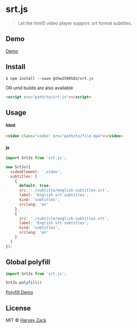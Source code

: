 # srt.js

> Let the html5 video player support .srt format subtitles.

## Demo
[Demo](https://blog.zhw-island.com/srt.js/)

## Install

```
$ npm install --save @zhw2590582/srt.js
```

OR umd builds are also available

```html
<script src="path/to/srt.js"></script>
```

## Usage

#### html

```html
<video class="video" src="path/to/file.mp4"></video>
```

#### js
```js
import SrtJs from 'srt.js';

new SrtJs({
  videoElement: '.video',
  subtitles: [
    {
      default: true,
      src: './subtitle/english-subtitles.srt',
      label: 'English srt subtitles',
      kind: 'subtitles',
      srclang: 'en'
    },
    {
      src: './subtitle/english-subtitles.vtt',
      label: 'English vtt subtitles',
      kind: 'subtitles',
      srclang: 'en'
    }
  ]
});
```

## Global polyfill

```js
import SrtJs from 'srt.js';

SrtJs.polyfill()
```

[Polyfill Demo](https://blog.zhw-island.com/srt.js/polyfill.html)
## License

MIT © [Harvey Zack](https://www.zhw-island.com/)